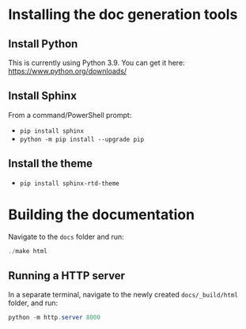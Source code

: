 # Installing the doc generation tools

## Install Python

This is currently using Python 3.9. You can get it here: https://www.python.org/downloads/

## Install Sphinx

From a command/PowerShell prompt:
* `pip install sphinx`
* `python -m pip install --upgrade pip`

## Install the theme

* `pip install sphinx-rtd-theme`


# Building the documentation

Navigate to the `docs` folder and run:
```powershell
./make html
```

## Running a HTTP server

In a separate terminal, navigate to the newly created `docs/_build/html` folder, and run:
```powershell
python -m http.server 8000
```
